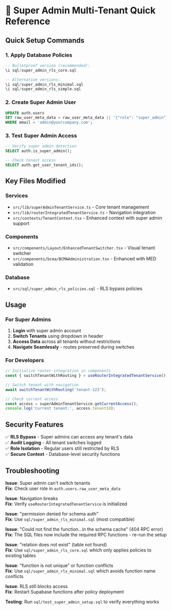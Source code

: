 # 🔧 Super Admin Multi-Tenant Quick Reference

## Quick Setup Commands

### 1. Apply Database Policies
```sql
-- Bulletproof version (recommended):
\i sql/super_admin_rls_core.sql

-- Alternative versions:
\i sql/super_admin_rls_minimal.sql
\i sql/super_admin_rls_simple.sql
```

### 2. Create Super Admin User
```sql
UPDATE auth.users 
SET raw_user_meta_data = raw_user_meta_data || '{"role": "super_admin"}'::jsonb
WHERE email = 'admin@yourcompany.com';
```

### 3. Test Super Admin Access
```sql
-- Verify super admin detection
SELECT auth.is_super_admin();

-- Check tenant access
SELECT auth.get_user_tenant_ids();
```

## Key Files Modified

### Services
- `src/lib/superAdminTenantService.ts` - Core tenant management
- `src/lib/routerIntegratedTenantService.ts` - Navigation integration
- `src/contexts/TenantContext.tsx` - Enhanced context with super admin support

### Components  
- `src/components/Layout/EnhancedTenantSwitcher.tsx` - Visual tenant switcher
- `src/components/bcma/BCMAAdministration.tsx` - Enhanced with MED validation

### Database
- `src/sql/super_admin_rls_policies.sql` - RLS bypass policies

## Usage

### For Super Admins
1. **Login** with super admin account
2. **Switch Tenants** using dropdown in header
3. **Access Data** across all tenants without restrictions
4. **Navigate Seamlessly** - routes preserved during switches

### For Developers
```typescript
// Initialize router integration in components
const { switchTenantWithRouting } = useRouterIntegratedTenantService();

// Switch tenant with navigation
await switchTenantWithRouting('tenant-123');

// Check current access
const access = superAdminTenantService.getCurrentAccess();
console.log('Current tenant:', access.tenantId);
```

## Security Features

✅ **RLS Bypass** - Super admins can access any tenant's data  
✅ **Audit Logging** - All tenant switches logged  
✅ **Role Isolation** - Regular users still restricted by RLS  
✅ **Secure Context** - Database-level security functions  

## Troubleshooting

**Issue**: Super admin can't switch tenants  
**Fix**: Check user role in `auth.users.raw_user_meta_data`

**Issue**: Navigation breaks  
**Fix**: Verify `useRouterIntegratedTenantService` is initialized  

**Issue**: "permission denied for schema auth"  
**Fix**: Use `sql/super_admin_rls_minimal.sql` (most compatible)

**Issue**: "Could not find the function...in the schema cache" (404 RPC error)  
**Fix**: The SQL files now include the required RPC functions - re-run the setup

**Issue**: "relation does not exist" (table not found)  
**Fix**: Use `sql/super_admin_rls_core.sql` which only applies policies to existing tables

**Issue**: "function is not unique" or function conflicts  
**Fix**: Use `sql/super_admin_rls_minimal.sql` which avoids function name conflicts

**Issue**: RLS still blocks access  
**Fix**: Restart Supabase functions after policy deployment

**Testing**: Run `sql/test_super_admin_setup.sql` to verify everything works